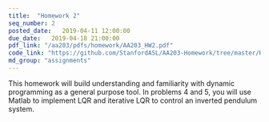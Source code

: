 ```yaml
---
title:  "Homework 2"
seq_number: 2
posted_date:   2019-04-11 12:00:00
due_date:   2019-04-18 21:00:00
pdf_link: "/aa203/pdfs/homework/AA203_HW2.pdf"
code_link: "https://github.com/StanfordASL/AA203-Homework/tree/master/HW2"
md_group: "assignments"
---
```


This homework will build understanding and familiarity with dynamic programming as a general purpose tool. In problems 4 and 5, you will use Matlab to implement LQR and iterative LQR to control an inverted pendulum system. 